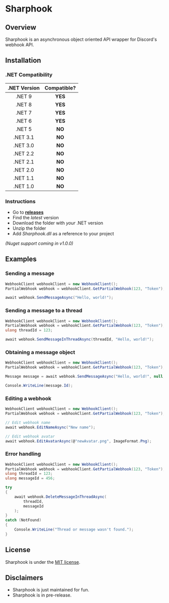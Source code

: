 # Sharphook

## Overview

Sharphook is an asynchronous object oriented API wrapper for Discord's webhook API.

## Installation

### .NET Compatibility

| .NET Version   | Compatible? |
|:--------------:|:-----------:|
| .NET 9         | **YES**     |
| .NET 8         | **YES**	   |
| .NET 7         | **YES**     |
| .NET 6         | **YES**     |
| .NET 5         | **NO**      |
| .NET 3.1       | **NO**      |
| .NET 3.0       | **NO**      |
| .NET 2.2       | **NO**      |
| .NET 2.1       | **NO**      |
| .NET 2.0       | **NO**      |
| .NET 1.1       | **NO**      |
| .NET 1.0       | **NO**      |

### Instructions

* Go to [**releases**](https://github.com/Jodenee/Sharphook/releases)
* Find the *latest* version
* Download the folder with *your* .NET version
* Unzip the folder
* Add *Sharphook.dll* as a reference to your project

*(Nuget support coming in v1.0.0)*

## Examples

### Sending a message 

```c#
WebhookClient webhookClient = new WebhookClient();
PartialWebhook webhook = webhookClient.GetPartialWebhook(123, "Token");

await webhook.SendMessageAsync("Hello, world!");
```

### Sending a message to a thread

```c#
WebhookClient webhookClient = new WebhookClient();
PartialWebhook webhook = webhookClient.GetPartialWebhook(123, "Token");
ulong threadId = 123;

await webhook.SendMessageInThreadAsync(threadId, "Hello, world!");
```

### Obtaining a message object

```c#
WebhookClient webhookClient = new WebhookClient();
PartialWebhook webhook = webhookClient.GetPartialWebhook(123, "Token");

Message message = await webhook.SendMessageAsync("Hello, world!", null, true);

Console.WriteLine(message.Id);
```

### Editing a webhook
```c# 
WebhookClient webhookClient = new WebhookClient();
PartialWebhook webhook = webhookClient.GetPartialWebhook(123, "Token");

// Edit webhook name
await webhook.EditNameAsync("New name");

// Edit webhook avatar
await webhook.EditAvatarAsync(@"newAvatar.png", ImageFormat.Png);
```

### Error handling 

```c#
WebhookClient webhookClient = new WebhookClient();
PartialWebhook webhook = webhookClient.GetPartialWebhook(123, "Token");
ulong threadId = 123;
ulong messageId = 456;

try
{
    await webhook.DeleteMessageInThreadAsync(
        threadId,
        messageId
    );
}
catch (NotFound)
{
    Console.WriteLine("Thread or message wasn't found.");
}
```

## License

Sharphook is  under the [MIT license](LICENSE.txt).

## Disclaimers

* Sharphook is just maintained for fun.
* Sharphook is in pre-release.
